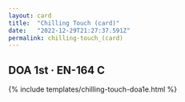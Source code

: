 ```yaml
---
layout: card
title:  "Chilling Touch (card)"
date:   "2022-12-29T21:27:37.591Z"
permalink: chilling-touch_(card)
---
```


## DOA 1st &middot; EN-164 C

{% include templates/chilling-touch-doa1e.html %}
